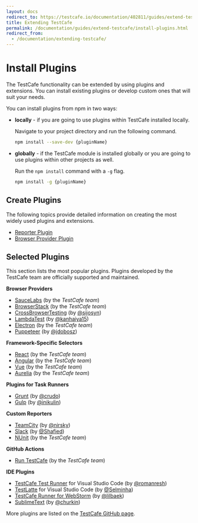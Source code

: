 ```yaml
---
layout: docs
redirect_to: https://testcafe.io/documentation/402811/guides/extend-testcafe/install-plugins
title: Extending TestCafe
permalink: /documentation/guides/extend-testcafe/install-plugins.html
redirect_from:
  - /documentation/extending-testcafe/
---
```

# Install Plugins

The TestCafe functionality can be extended by using plugins and extensions.
You can install existing plugins or develop custom ones that will suit your needs.

You can install plugins from npm in two ways:

* **locally** - if you are going to use plugins within TestCafe installed locally.

    Navigate to your project directory and run the following command.

    ```bash
    npm install --save-dev {pluginName}
    ```

* **globally** - if the TestCafe module is installed globally or you are going to use plugins within other projects as well.

    Run the `npm install` command with a `-g` flag.

    ```bash
    npm install -g {pluginName}
    ```

## Create Plugins

The following topics provide detailed information on creating the most widely used plugins and extensions.

* [Reporter Plugin](reporter-plugin.md)
* [Browser Provider Plugin](browser-provider-plugin.md)

## Selected Plugins

This section lists the most popular plugins. Plugins developed by the TestCafe team are officially supported and maintained.

**Browser Providers**

* [SauceLabs](https://github.com/DevExpress/testcafe-browser-provider-saucelabs) (by the *TestCafe team*)
* [BrowserStack](https://github.com/DevExpress/testcafe-browser-provider-browserstack) (by the *TestCafe team*)
* [CrossBrowserTesting](https://github.com/sijosyn/testcafe-browser-provider-crossbrowsertesting) (by [@sijosyn](https://github.com/sijosyn))
* [LambdaTest](https://github.com/LambdaTest/testcafe-browser-provider-lambdatest) (by [@kanhaiya15](https://github.com/kanhaiya15))
* [Electron](https://github.com/DevExpress/testcafe-browser-provider-electron) (by the *TestCafe team*)
* [Puppeteer](https://github.com/jdobosz/testcafe-browser-provider-puppeteer) (by [@jdobosz](https://github.com/jdobosz))

**Framework-Specific Selectors**

* [React](https://github.com/DevExpress/testcafe-react-selectors) (by the *TestCafe team*)
* [Angular](https://github.com/DevExpress/testcafe-angular-selectors) (by the *TestCafe team*)
* [Vue](https://github.com/devexpress/testcafe-vue-selectors) (by the *TestCafe team*)
* [Aurelia](https://github.com/miherlosev/testcafe-aurelia-selectors) (by the *TestCafe team*)

**Plugins for Task Runners**

* [Grunt](https://github.com/crudo/grunt-testcafe) (by [@crudo](https://github.com/crudo))
* [Gulp](https://github.com/DevExpress/gulp-testcafe) (by [@inikulin](https://github.com/inikulin))

**Custom Reporters**

* [TeamCity](https://github.com/Soluto/testcafe-reporter-teamcity) (by [@nirsky](https://github.com/nirsky))
* [Slack](https://github.com/Shafied/testcafe-reporter-slack) (by [@Shafied](https://github.com/Shafied))
* [NUnit](https://github.com/AndreyBelym/testcafe-reporter-nunit) (by the *TestCafe team*)

**GitHub Actions**

* [Run TestCafe](https://github.com/DevExpress/testcafe-action/) (by the *TestCafe team*)

**IDE Plugins**

* [TestCafe Test Runner](https://github.com/romanresh/vscode-testcafe) for Visual Studio Code (by [@romanresh](https://github.com/romanresh))
* [TestLatte](https://github.com/Selminha/testlatte) for Visual Studio Code (by [@Selminha](https://github.com/Selminha))
* [TestCafe Runner for WebStorm](https://github.com/lilbaek/webstorm-testcafe) (by [@lilbaek](https://github.com/lilbaek))
* [SublimeText](https://github.com/churkin/testcafe-sublimetext) (by [@churkin](https://github.com/churkin))

More plugins are listed on the [TestCafe GitHub page](https://github.com/DevExpress/testcafe#plugins).
